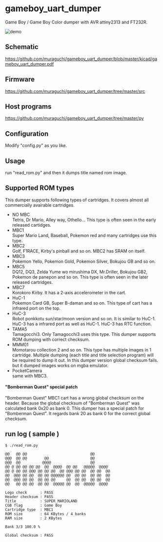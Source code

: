 # gameboy_uart_dumper
Game Boy / Game Boy Color dumper with AVR attiny2313 and FT232R.

![demo](https://raw.github.com/wiki/muraguchi/gameboy_uart_dumper/images/gameboy_uart_dumper.gif)




## Schematic

https://github.com/muraguchi/gameboy_uart_dumper/blob/master/kicad/gameboy_uart_dumper.pdf

## Firmware

https://github.com/muraguchi/gameboy_uart_dumper/tree/master/src

## Host programs

https://github.com/muraguchi/gameboy_uart_dumper/tree/master/py

## Configuration

Modify "config.py" as you like.

## Usage

run "read_rom.py" and then it dumps title named rom image.

## Supported ROM types

This dumper supports following types of cartridges.
It covers almost all commercially avairable cartridges.

* NO MBC <br> Tetris, Dr Mario, Alley way, Othello... This type is often seen in the early released cartidges. 
* MBC1 <br> Super Mario Land, Baseball, Pokemon red and many cartridges use this type. 
* MBC2 <br> Golf, F1RACE, Kirby's pinball and so on. MBC2 has SRAM on itself.
* MBC3 <br> Pokemon Yello, Pokemon Gold, Pokemon Silver, Bokujou GB and so on.
* MBC5 <br> DQ12, DQ3, Zelda Yume wo mirushima DX, Mr.Driller, Bokujou GB2, Pokemon de panepon and so on. This type is often seen in the later released cartridges. 
* MBC7 <br> Korokoro Kirby. It has a 2-axis accelerometer in the cart.
* HuC-1 <br> Pokemon Card GB, Super B-daman and so on. This type of cart has a infrared port on the top.
* HuC-3 <br> Robot ponkkotu sun/star/moon version and so on. It is similar to HuC-1. HuC-3 has a infrared port as well as HuC-1. HuC-3 has RTC function.
* TAMA5 <br> Tamagocchi3. Only Tamagocchi3 uses this type. This dumper supports ROM dumping with correct checksum.
* MMM01 <br> Momotarou collection 2 and so on. This type has multiple images in 1 cartridge. Multiple dumping (each title and title selection program) will be required to dump it out. In this dumper version global checksum fails. but it dumped images works on mgba emulator.
* PocketCamera <br> same with MBC3.

#### "Bomberman Quest" special patch

"Bomberman Quest" MBC1 cart has a wrong global checksum on the header. Because the global checksum of "Bomberman Quest" was calculated bank 0x20 as bank 0. This dumper has a special patch for "Bomberman Quest". It regards bank 20 as bank 0 for the correct global checksum.

## run log ( sample )

    $ ./read_rom.py 
    
    @@   @@ @@                             @@       
    @@@  @@ @@        @@                   @@       
    @@@  @@          @@@@                  @@       
    @@ @ @@ @@ @@ @@  @@  @@@@  @@ @@   @@@@@  @@@@ 
    @@ @ @@ @@ @@@ @@ @@ @@  @@ @@@ @@ @@  @@ @@  @@
    @@  @@@ @@ @@  @@ @@ @@@@@@ @@  @@ @@  @@ @@  @@
    @@  @@@ @@ @@  @@ @@ @@     @@  @@ @@  @@ @@  @@
    @@   @@ @@ @@  @@ @@  @@@@@ @@  @@  @@@@@  @@@@ 
    
    Logo check      : PASS
    Header checksum : PASS
    Title           : SUPER_MARIOLAND
    CGB flag        : Game Boy
    Cartridge type  : MBC1
    ROM size        : 64 KBytes / 4 banks
    RAM size        : 2 KBytes
    
    Bank 3/3 100.0 % 
    
    Global checksum : PASS
